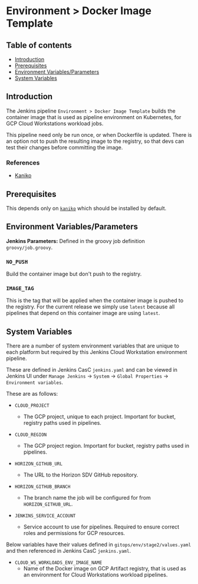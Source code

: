 # Environment > Docker Image Template

## Table of contents
- [Introduction](#introduction)
- [Prerequisites](#prerequisites)
- [Environment Variables/Parameters](#environment-variables)
- [System Variables](#system-variables)

## Introduction <a name="introduction"></a>

The Jenkins pipeline `Environment > Docker Image Template` builds the container image that is used as pipeline environment on Kubernetes, for GCP Cloud Workstations workload jobs.

This pipeline need only be run once, or when Dockerfile is updated. There is an option not to push the resulting image to the registry, so that devs can test their changes before committing the image.

### References
- [Kaniko](https://github.com/GoogleContainerTools/kaniko)

## Prerequisites<a name="prerequisites"></a>

This depends only on [`kaniko`](https://github.com/GoogleContainerTools/kaniko) which should be installed by default.

## Environment Variables/Parameters <a name="environment-variables"></a>

**Jenkins Parameters:** Defined in the groovy job definition `groovy/job.groovy`.

### `NO_PUSH`

Build the container image but don't push to the registry.

### `IMAGE_TAG`

This is the tag that will be applied when the container image is pushed to the registry. For the current release we
simply use `latest` because all pipelines that depend on this container image are using `latest`.

## System Variables <a name="system-variables"></a>

There are a number of system environment variables that are unique to each platform but required by this Jenkins Cloud Workstation environment pipeline.

These are defined in Jenkins CasC `jenkins.yaml` and can be viewed in Jenkins UI under `Manage Jenkins` -> `System` -> `Global Properties` -> `Environment variables`.

These are as follows:

-   `CLOUD_PROJECT`
    - The GCP project, unique to each project. Important for bucket, registry paths used in pipelines.

-   `CLOUD_REGION`
    - The GCP project region. Important for bucket, registry paths used in pipelines.

-   `HORIZON_GITHUB_URL`
    - The URL to the Horizon SDV GitHub repository.

-   `HORIZON_GITHUB_BRANCH`
    - The branch name the job will be configured for from `HORIZON_GITHUB_URL`.

-   `JENKINS_SERVICE_ACCOUNT`
    - Service account to use for pipelines. Required to ensure correct roles and permissions for GCP resources.

Below variables have their values defined in `gitops/env/stage2/values.yaml` and then referenced in Jenkins CasC `jenkins.yaml`.

-   `CLOUD_WS_WORKLOADS_ENV_IMAGE_NAME`
    - Name of the Docker image on GCP Artifact registry, that is used as an environment for Cloud Workstations workload pipelines.
